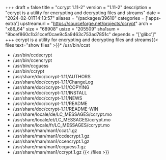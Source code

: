 +++
draft = false
title = "ccrypt 1.11-2"
version = "1.11-2"
description = "ccrypt is a utility for encrypting and decrypting files and streams"
date = "2024-02-01T14:13:57"
aliases = "/packages/39610"
categories = ['apps-extra']
upstreamurl = "https://sourceforge.net/projects/ccrypt"
arch = "x86_64"
size = "68908"
usize = "205509"
sha1sum = "9bcef860c1b31ccef0cae9c5a9463c753ad7851c"
depends = "['glibc']"
+++
ccrypt is a utility for encrypting and decrypting files and streams{{< files text="show files" >}}* /usr/bin/ccat
* /usr/bin/ccdecrypt
* /usr/bin/ccencrypt
* /usr/bin/ccguess
* /usr/bin/ccrypt
* /usr/share/doc/ccrypt-1.11/AUTHORS
* /usr/share/doc/ccrypt-1.11/ChangeLog
* /usr/share/doc/ccrypt-1.11/COPYING
* /usr/share/doc/ccrypt-1.11/INSTALL
* /usr/share/doc/ccrypt-1.11/NEWS
* /usr/share/doc/ccrypt-1.11/README
* /usr/share/doc/ccrypt-1.11/README-WIN
* /usr/share/locale/de/LC_MESSAGES/ccrypt.mo
* /usr/share/locale/et/LC_MESSAGES/ccrypt.mo
* /usr/share/locale/fr/LC_MESSAGES/ccrypt.mo
* /usr/share/man/man1/ccat.1.gz
* /usr/share/man/man1/ccdecrypt.1.gz
* /usr/share/man/man1/ccencrypt.1.gz
* /usr/share/man/man1/ccguess.1.gz
* /usr/share/man/man1/ccrypt.1.gz
{{< /files >}}